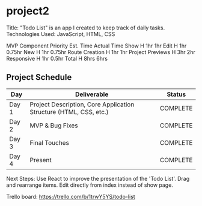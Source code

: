 # project2
Title: "Todo List" is an app I created to keep track of daily tasks.
Technologies Used: JavaScript, HTML, CSS

MVP
Component				Priority	Est. Time	Actual Time
Show                H     1hr       1hr
Edit                H     1hr       0.75hr
New                 H     1hr       0.75hr
Route Creation      H     1hr       1hr
Project Previews		H			3hr				2hr
Responsive				  H			1hr				0.5hr
Total				      	H			8hrs			6hrs

## Project Schedule

|  Day | Deliverable | Status
|---|---| ---|
|Day 1| Project Description, Core Application Structure (HTML, CSS, etc.) | COMPLETE
|Day 2| MVP & Bug Fixes | COMPLETE
|Day 3| Final Touches | COMPLETE
|Day 4| Present | COMPLETE


Next Steps:
Use React to improve the presentation of the 'Todo List'. Drag and rearrange items. Edit directly from index instead of show page.

Trello board: https://trello.com/b/1trwY5YS/todo-list
